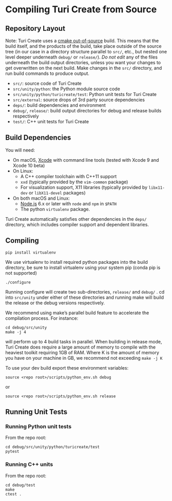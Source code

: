 Compiling Turi Create from Source
=================================

Repository Layout
-----------------

Note: Turi Create uses a [cmake out-of-source](https://cmake.org/Wiki/CMake_FAQ#Out-of-source_build_trees)
build. This means that the build itself, and the products of the build, take place outside of the source tree
(in our case in a directory structure parallel to `src/`, etc., but nested one level deeper underneath `debug/` or `release/`).
*Do not edit* any of the files underneath the build output directories, unless you want your changes to get
overwritten on the next build. Make changes in the `src/` directory, and run build commands to produce output.

* `src/`: source code of Turi Create
* `src/unity/python`: the Python module source code
* `src/unity/python/turicreate/test`: Python unit tests for Turi Create
* `src/external`: source drops of 3rd party source dependencies
* `deps/`: build dependencies and environment
* `debug/`, `release/`: build output directories for debug and release builds respectively
* `test/`: C++ unit tests for Turi Create

Build Dependencies
------------------

You will need:

* On macOS, [Xcode](https://itunes.apple.com/us/app/xcode/id497799835) with command line tools (tested with Xcode 9 and Xcode 10 beta)
* On Linux:
  * A C++ compiler toolchain with C++11 support
  * `xxd` (typically provided by the `vim-common` package)
  * For visualization support, X11 libraries (typically provided by `libx11-dev` or `libX11-devel` packages)
* On both macOS and Linux:
  * [Node.js](https://nodejs.org) 6.x or later with `node` and `npm` in `$PATH`
  * The python `virtualenv` package.

Turi Create automatically satisfies other dependencies in the `deps/` directory,
which includes compiler support and dependent libraries.

Compiling
---------

    pip install virtualenv

We use virtualenv to install required python packages into the build directory,
be sure to install virtualenv using your system pip (conda pip is not supported)

    ./configure

Running configure will create two sub-directories, `release/` and
`debug/` . cd into `src/unity` under either of these directories and running make will build the
release or the debug versions respectively.

We recommend using make’s parallel build feature to accelerate the compilation
process. For instance:

    cd debug/src/unity
    make -j 4

will perform up to 4 build tasks in parallel. When building in release mode,
Turi Create does require a large amount of memory to compile with the
heaviest toolkit requiring 1GB of RAM. Where K is the amount of memory you
have on your machine in GB, we recommend not exceeding `make -j K`

To use your dev build export these environment variables:

    source <repo root>/scripts/python_env.sh debug

or 

    source <repo root>/scripts/python_env.sh release

Running Unit Tests
------------------

### Running Python unit tests
From the repo root:

    cd debug/src/unity/python/turicreate/test
    pytest


### Running C++ units
From the repo root:

    cd debug/test
    make
    ctest .


